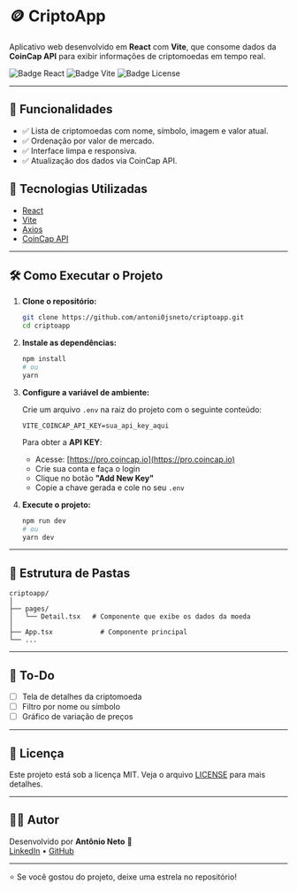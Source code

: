 # 🪙 CriptoApp

Aplicativo web desenvolvido em **React** com **Vite**, que consome dados da **CoinCap API** para exibir informações de criptomoedas em tempo real.

![Badge React](https://img.shields.io/badge/react-18.2.0-blue)
![Badge Vite](https://img.shields.io/badge/vite-5.2.0-yellow)
![Badge License](https://img.shields.io/badge/license-MIT-green)

---

## 📱 Funcionalidades

- ✅ Lista de criptomoedas com nome, símbolo, imagem e valor atual.
- ✅ Ordenação por valor de mercado.
- ✅ Interface limpa e responsiva.
- ✅ Atualização dos dados via CoinCap API.

## 🚀 Tecnologias Utilizadas

- [React](https://reactjs.org/)
- [Vite](https://vitejs.dev/)
- [Axios](https://axios-http.com/)
- [CoinCap API](https://pro.coincap.io)

---

## 🛠️ Como Executar o Projeto

1. **Clone o repositório:**

   ```bash
   git clone https://github.com/antoni0jsneto/criptoapp.git
   cd criptoapp
   ```

2. **Instale as dependências:**

   ```bash
   npm install
   # ou
   yarn
   ```

3. **Configure a variável de ambiente:**

   Crie um arquivo `.env` na raiz do projeto com o seguinte conteúdo:

   ```
   VITE_COINCAP_API_KEY=sua_api_key_aqui
   ```

   Para obter a **API KEY**:

   - Acesse: [https://pro.coincap.io](https://pro.coincap.io)
   - Crie sua conta e faça o login
   - Clique no botão **"Add New Key"**
   - Copie a chave gerada e cole no seu `.env`

4. **Execute o projeto:**
   ```bash
   npm run dev
   # ou
   yarn dev
   ```

---

## 📁 Estrutura de Pastas

```
criptoapp/
│
├── pages/
│   └── Detail.tsx   # Componente que exibe os dados da moeda
│
├── App.tsx            # Componente principal
└── ...
```

---

## 📌 To-Do

- [ ] Tela de detalhes da criptomoeda
- [ ] Filtro por nome ou símbolo
- [ ] Gráfico de variação de preços

---

## 📄 Licença

Este projeto está sob a licença MIT. Veja o arquivo [LICENSE](LICENSE) para mais detalhes.

---

## 👨‍💻 Autor

Desenvolvido por **Antônio Neto** 🚀  
[LinkedIn](https://www.linkedin.com/in/antoni0jsneto) • [GitHub](https://github.com/antoni0jsneto)

---

⭐ Se você gostou do projeto, deixe uma estrela no repositório!
